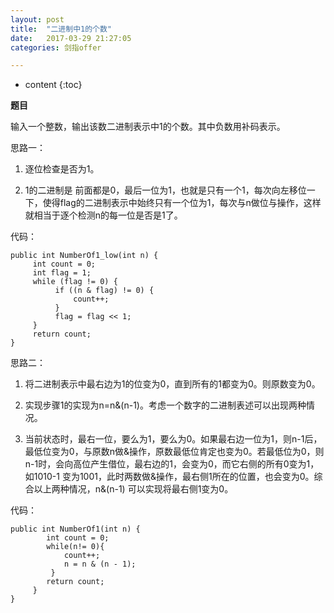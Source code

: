 ```yaml
---
layout: post
title:  "二进制中1的个数"
date:   2017-03-29 21:27:05
categories: 剑指offer

---
```


* content
{:toc}

**题目**

输入一个整数，输出该数二进制表示中1的个数。其中负数用补码表示。

思路一：

1. 逐位检查是否为1。 

2. 1的二进制是 前面都是0，最后一位为1，也就是只有一个1，每次向左移位一下，使得flag的二进制表示中始终只有一个位为1，每次与n做位与操作，这样就相当于逐个检测n的每一位是否是1了。

代码：

	public int NumberOf1_low(int n) {
		 int count = 0;
		 int flag = 1;
		 while (flag != 0) {
			  if ((n & flag) != 0) {
				  count++;
			  }
			  flag = flag << 1;
		 }
		 return count;
	}
	
思路二：

1. 将二进制表示中最右边为1的位变为0，直到所有的1都变为0。则原数变为0。 

2. 实现步骤1的实现为n=n&(n-1)。考虑一个数字的二进制表述可以出现两种情况。 

3. 当前状态时，最右一位，要么为1，要么为0。如果最右边一位为1，则n-1后，最低位变为0，与原数n做&操作，原数最低位肯定也变为0。若最低位为0，则n-1时，会向高位产生借位，最右边的1，会变为0，而它右侧的所有0变为1，如1010-1 变为1001，此时两数做&操作，最右侧1所在的位置，也会变为0。综合以上两种情况，n&(n-1) 可以实现将最右侧1变为0。

代码：

	public int NumberOf1(int n) { 
			int count = 0; 
			while(n!= 0){ 
				count++; 
				n = n & (n - 1);
			 } 
			return count; 
		 }
	}